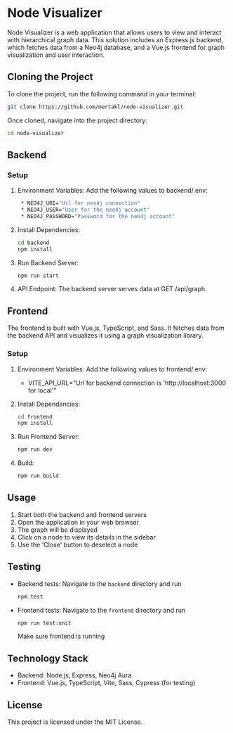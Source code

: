 # Node Visualizer

Node Visualizer is a web application that allows users to view and interact with hierarchical graph data. This solution
includes an Express.js backend, which fetches data from a Neo4j database, and a Vue.js frontend for graph visualization
and user interaction.

## Cloning the Project

To clone the project, run the following command in your terminal:

```bash 
git clone https://github.com/mertakl/node-visualizer.git
```

Once cloned, navigate into the project directory:

```bash
cd node-visualizer
```

## Backend

### Setup

1. Environment Variables: Add the following values to backend/.env:
   ```bash 
    * NEO4J_URI="Url for neo4j connection"
    * NEO4J_USER="User for the neo4j account"
    * NEO4J_PASSWORD="Password for the neo4j account"
    ```

2. Install Dependencies:

   ```bash
   cd backend
   npm install
   ```

3. Run Backend Server:
   ```bash
   npm run start
   ```
4. API Endpoint: The backend server serves data at GET /api/graph.

## Frontend

The frontend is built with Vue.js, TypeScript, and Sass. It fetches data from the backend API and visualizes it using a
graph visualization library.

### Setup

1. Environment Variables: Add the following values to frontend/.env:

    * VITE_API_URL="Url for backend connection is 'http://localhost:3000 for local'"

2. Install Dependencies:
   ```bash
   cd frontend
   npm install
   ```

3. Run Frontend Server:

   ```bash 
   npm run dev
   ```

4. Build:

   ```bash 
   npm run build
   ```

## Usage

1. Start both the backend and frontend servers
2. Open the application in your web browser
3. The graph will be displayed
4. Click on a node to view its details in the sidebar
5. Use the 'Close' button to deselect a node

## Testing

- Backend tests:
  Navigate to the `backend` directory and run
   ```bash 
   npm test 
  ```
- Frontend tests: Navigate to the `frontend` directory and run

   ```bash 
   npm run test:unit
  ```
  Make sure frontend is running

## Technology Stack

* Backend: Node.js, Express, Neo4j Aura
* Frontend: Vue.js, TypeScript, Vite, Sass, Cypress (for testing)

## License

This project is licensed under the MIT License.